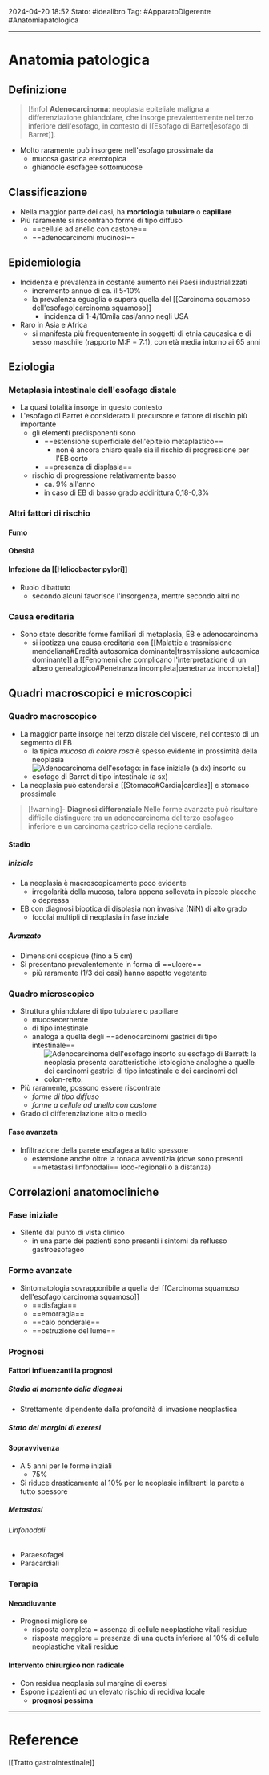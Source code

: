 2024-04-20 18:52
Stato: #idealibro 
Tag: #ApparatoDigerente #Anatomiapatologica 

---
# Anatomia patologica
## Definizione
>[!info]
> **Adenocarcinoma**: neoplasia epiteliale maligna a differenziazione ghiandolare, che insorge prevalentemente nel terzo inferiore dell'esofago, in contesto di [[Esofago di Barret|esofago di Barret]].
- Molto raramente può insorgere nell'esofago prossimale da
	- mucosa gastrica eterotopica
	- ghiandole esofagee sottomucose
## Classificazione
- Nella maggior parte dei casi, ha **morfologia tubulare** o **capillare**
- Più raramente si riscontrano forme di tipo diffuso
	- ==cellule ad anello con castone==
	- ==adenocarcinomi mucinosi==
## Epidemiologia
- Incidenza e prevalenza in costante aumento nei Paesi industrializzati
	- incremento annuo di ca. il 5-10%
	- la prevalenza eguaglia o supera quella del [[Carcinoma squamoso dell'esofago|carcinoma squamoso]]
		- incidenza di 1-4/10mila casi/anno negli USA
- Raro in Asia e Africa
	- si manifesta più frequentemente in soggetti di etnia caucasica e di sesso maschile (rapporto M:F = 7:1), con età media intorno ai 65 anni
## Eziologia
### Metaplasia intestinale dell'esofago distale
- La quasi totalità insorge in questo contesto
- L'esofago di Barret è considerato il precursore e fattore di rischio più importante
	- gli elementi predisponenti sono
		- ==estensione superficiale dell'epitelio metaplastico==
			- non è ancora chiaro quale sia il rischio di progressione per l'EB corto
		- ==presenza di displasia==
	- rischio di progressione relativamente basso
		- ca. 9% all'anno
		- in caso di EB di basso grado addirittura 0,18-0,3%
### Altri fattori di rischio
#### Fumo
#### Obesità
#### Infezione da [[Helicobacter pylori]]
- Ruolo dibattuto
	- secondo alcuni favorisce l'insorgenza, mentre secondo altri no
### Causa ereditaria
- Sono state descritte forme familiari di metaplasia, EB e adenocarcinoma
	- si ipotizza una causa ereditaria con [[Malattie a trasmissione mendeliana#Eredità autosomica dominante|trasmissione autosomica dominante]] a [[Fenomeni che complicano l'interpretazione di un albero genealogico#Penetranza incompleta|penetranza incompleta]]
## Quadri macroscopici e microscopici
### Quadro macroscopico
- La maggior parte insorge nel terzo distale del viscere, nel contesto di un segmento di EB
	- la tipica *mucosa di colore rosa* è spesso evidente in prossimità della neoplasia
	- ![Adenocarcinoma dell'esofago: in fase iniziale (a dx) insorto su esofago di Barret di tipo intestinale (a sx)](https://i.imgur.com/NWlLyK2.png)
- La neoplasia può estendersi a [[Stomaco#Cardia|cardias]] e stomaco prossimale
>[!warning]- **Diagnosi differenziale**
> Nelle forme avanzate può risultare difficile distinguere tra un adenocarcinoma del terzo esofageo inferiore e un carcinoma gastrico della regione cardiale.
#### Stadio
##### Iniziale
- La neoplasia è macroscopicamente poco evidente
	- irregolarità della mucosa, talora appena sollevata in piccole placche o depressa
- EB con diagnosi bioptica di displasia non invasiva (NiN) di alto grado
	- focolai multipli di neoplasia in fase inziale
##### Avanzato
- Dimensioni cospicue (fino a 5 cm)
- Si presentano prevalentemente in forma di  ==ulcere==
	- più raramente (1/3 dei casi) hanno aspetto vegetante
### Quadro microscopico
- Struttura ghiandolare di tipo tubulare o papillare
	- mucosecernente
	- di tipo intestinale
	- analoga a quella degli ==adenocarcinomi gastrici di tipo intestinale==
		- ![Adenocarcinoma dell'esofago insorto su esofago di Barrett: la neoplasia presenta caratteristiche istologiche analoghe a quelle dei carcinomi gastrici di tipo intestinale e dei carcinomi del colon-retto.](https://i.imgur.com/UeNi5RP.jpeg)
- Più raramente, possono essere riscontrate
	- *forme di tipo diffuso*
	- *forme a cellule ad anello con castone*
- Grado di differenziazione alto o medio
#### Fase avanzata
- Infiltrazione della parete esofagea a tutto spessore
	- estensione anche oltre la tonaca avventizia (dove sono presenti ==metastasi linfonodali== loco-regionali o a distanza)
## Correlazioni anatomocliniche
### Fase iniziale
- Silente dal punto di vista clinico
	- in una parte dei pazienti sono presenti i sintomi da reflusso gastroesofageo
### Forme avanzate
- Sintomatologia sovrapponibile a quella del [[Carcinoma squamoso dell'esofago|carcinoma squamoso]]
	- ==disfagia==
	- ==emorragia==
	- ==calo ponderale==
	- ==ostruzione del lume==
### Prognosi
#### Fattori influenzanti la prognosi
##### Stadio al momento della diagnosi
- Strettamente dipendente dalla profondità di invasione neoplastica
##### Stato dei margini di exeresi
#### Sopravvivenza
- A 5 anni per le forme iniziali
	- 75%
- Si riduce drasticamente al 10% per le neoplasie infiltranti la parete a tutto spessore
##### Metastasi
###### Linfonodali
- Paraesofagei
- Paracardiali
### Terapia
#### Neoadiuvante
- Prognosi migliore se
	- risposta completa = assenza di cellule neoplastiche vitali residue
	- risposta maggiore = presenza di una quota inferiore al 10% di cellule neoplastiche vitali residue
#### Intervento chirurgico non radicale
- Con residua neoplasia sul margine di exeresi
- Espone i pazienti ad un elevato rischio di recidiva locale
	- **prognosi pessima**






---
# Reference
[[Tratto gastrointestinale]]
